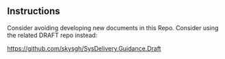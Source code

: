 ## Instructions ##

Consider avoiding developing new documents in this Repo.
Consider using the related DRAFT repo instead:

https://github.com/skysgh/SysDelivery.Guidance.Draft